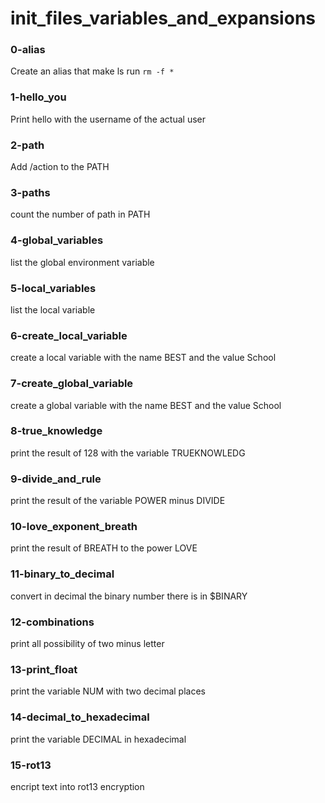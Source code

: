 # init_files_variables_and_expansions

### 0-alias 
Create an alias that make ls run `rm -f *`

### 1-hello_you 
Print hello with the username of the actual user

### 2-path
Add /action to the PATH

### 3-paths
count the number of path in PATH

### 4-global_variables
list the global environment variable

### 5-local_variables
list the local variable

### 6-create_local_variable
create a local variable with the name BEST and the value School

### 7-create_global_variable
create a global variable with the name BEST and the value School

### 8-true_knowledge
print the result of 128 with the variable TRUEKNOWLEDG

### 9-divide_and_rule
print the result of the variable POWER minus DIVIDE

### 10-love_exponent_breath
print the result of BREATH to the power LOVE

### 11-binary_to_decimal
convert in decimal the binary number there is in $BINARY

### 12-combinations
print all possibility of two minus letter

### 13-print_float
print the variable NUM with two decimal places

### 14-decimal_to_hexadecimal
print the variable DECIMAL in hexadecimal

### 15-rot13
encript text into rot13 encryption
